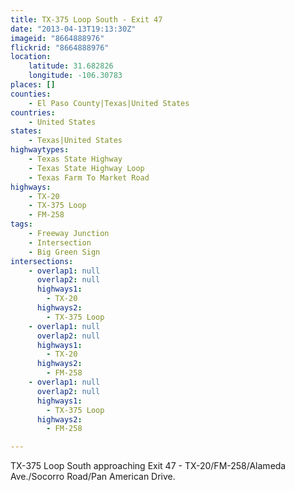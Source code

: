 ```yaml
---
title: TX-375 Loop South - Exit 47
date: "2013-04-13T19:13:30Z"
imageid: "8664888976"
flickrid: "8664888976"
location:
    latitude: 31.682826
    longitude: -106.30783
places: []
counties:
    - El Paso County|Texas|United States
countries:
    - United States
states:
    - Texas|United States
highwaytypes:
    - Texas State Highway
    - Texas State Highway Loop
    - Texas Farm To Market Road
highways:
    - TX-20
    - TX-375 Loop
    - FM-258
tags:
    - Freeway Junction
    - Intersection
    - Big Green Sign
intersections:
    - overlap1: null
      overlap2: null
      highways1:
        - TX-20
      highways2:
        - TX-375 Loop
    - overlap1: null
      overlap2: null
      highways1:
        - TX-20
      highways2:
        - FM-258
    - overlap1: null
      overlap2: null
      highways1:
        - TX-375 Loop
      highways2:
        - FM-258

---
```

TX-375 Loop South approaching Exit 47 - TX-20/FM-258/Alameda Ave./Socorro Road/Pan American Drive.